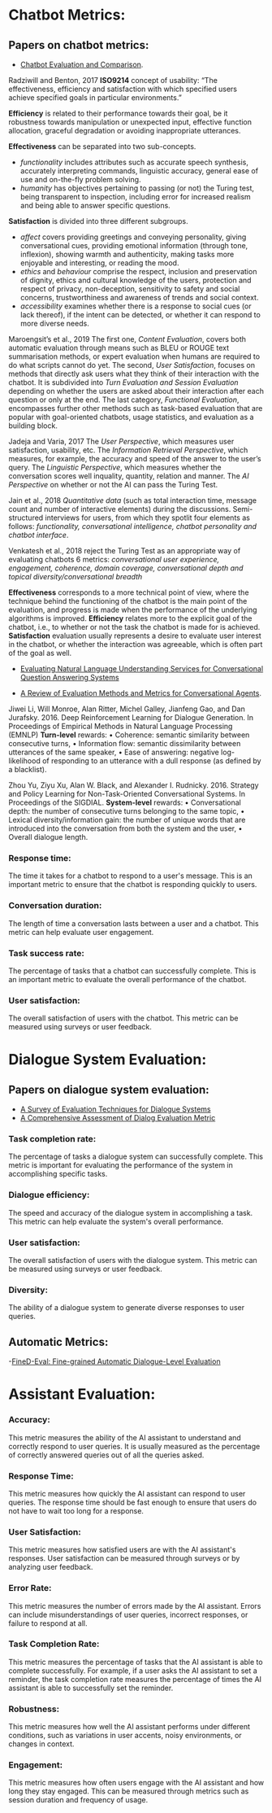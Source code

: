 # Chatbot Metrics:

## Papers on chatbot metrics:

- [Chatbot Evaluation and Comparison](https://www.researchgate.net/publication/348014085_Trends_Methods_in_Chatbot_Evaluation).

Radziwill and Benton, 2017
**ISO9214** concept of usability: “The effectiveness, efficiency and satisfaction with which specified users achieve specified goals in particular environments.” 

**Efficiency** is related to their performance towards their goal, be it robustness towards manipulation or unexpected input, effective function allocation, graceful degradation or avoiding inappropriate utterances.

**Effectiveness** can be separated into two sub-concepts.
- _functionality_ includes attributes such as accurate speech synthesis, accurately interpreting commands, linguistic accuracy, general ease of use and on-the-fly problem solving.
- _humanity_ has objectives pertaining to passing (or not) the Turing test, being transparent to inspection, including error for increased realism and being able to answer specific questions.

**Satisfaction** is divided into three different subgroups. 
- _affect_ covers providing greetings and conveying personality, giving conversational cues, providing emotional information (through tone, inflexion), showing warmth and authenticity, making tasks more enjoyable and interesting, or reading the mood.
- _ethics_ and _behaviour_ comprise the respect, inclusion and preservation of dignity, ethics and cultural knowledge of the users, protection and respect of privacy, non-deception, sensitivity to safety and social concerns, trustworthiness and awareness of trends and social context.
- _accessibility_ examines whether there is a response to social cues (or lack thereof), if the intent can be detected, or whether it can respond to more diverse needs.

Maroengsit’s et al., 2019
The first one, _Content Evaluation_, covers both automatic evaluation through means such as BLEU or ROUGE text summarisation methods, or expert evaluation when humans are required to do what scripts cannot do yet.
The second, _User Satisfaction_, focuses on methods that directly ask users what they think of their interaction with the chatbot. It is subdivided into _Turn Evaluation and Session Evaluation_ depending on whether the users are asked about their interaction after each question or only at the end.
The last category, _Functional Evaluation_, encompasses further other methods such as task-based evaluation that are popular with goal-oriented chatbots, usage statistics, and evaluation as a building block.

Jadeja and Varia, 2017 
The _User Perspective_, which measures user satisfaction, usability, etc.
The _Information Retrieval Perspective_, which measures, for example, the accuracy and speed of the answer to the user’s query.
The _Linguistic Perspective_, which measures whether the conversation scores well inquality, quantity, relation and manner.
The _AI Perspective_ on whether or not the AI can pass the Turing Test.


Jain et al., 2018
_Quantitative data_ (such as total interaction time, message count and number of interactive elements) during the discussions. 
Semi-structured interviews for users, from which they spotlit four elements as follows: _functionality, conversational intelligence, chatbot personality and chatbot interface_.


Venkatesh et al., 2018
reject the Turing Test as an appropriate way of evaluating chatbots
6 metrics: _conversational user experience, engagement, coherence, domain coverage, conversational depth and topical diversity/conversational breadth_

**Effectiveness** corresponds to a more technical point of view, where the technique behind the functioning of the chatbot is the main point of the evaluation, and progress is made when the performance of the underlying algorithms is improved.
**Efficiency** relates more to the explicit goal of the chatbot, i.e., to whether or not the task the chatbot is made for is achieved.
**Satisfaction** evaluation usually represents a desire to evaluate user interest in the chatbot, or whether the interaction was agreeable, which is often part of the goal as well.

- [Evaluating Natural Language Understanding Services for Conversational Question Answering Systems](https://aclanthology.org/W17-5522/)

- [A Review of Evaluation Methods and Metrics for Conversational Agents](https://arxiv.org/pdf/1709.04409.pdf).

Jiwei Li, Will Monroe, Alan Ritter, Michel Galley, Jianfeng Gao, and Dan Jurafsky. 2016. Deep Reinforcement Learning for Dialogue  Generation. In Proceedings of Empirical Methods in Natural Language Processing (EMNLP)
**Turn-level** rewards:
• Coherence: semantic similarity between consecutive turns,
• Information flow: semantic dissimilarity between utterances of the same speaker,
• Ease of answering: negative log-likelihood of responding to an utterance with a dull response (as defined by a blacklist).

Zhou Yu, Ziyu Xu, Alan W. Black, and Alexander I. Rudnicky. 2016. Strategy and Policy Learning for Non-Task-Oriented Conversational Systems. In Proceedings of the SIGDIAL.
**System-level** rewards: 
• Conversational depth: the number of consecutive turns belonging to the same topic,
• Lexical diversity/information gain: the number of unique words that are introduced into the conversation from both the system and the user,
• Overall dialogue length.

### Response time:
The time it takes for a chatbot to respond to a user's message. This is an important metric to ensure that the chatbot is responding quickly to users.

### Conversation duration:
The length of time a conversation lasts between a user and a chatbot. This metric can help evaluate user engagement.

### Task success rate:
The percentage of tasks that a chatbot can successfully complete. This is an important metric to evaluate the overall performance of the chatbot.

### User satisfaction:
The overall satisfaction of users with the chatbot. This metric can be measured using surveys or user feedback.


# Dialogue System Evaluation:

## Papers on dialogue system evaluation:

- [A Survey of Evaluation Techniques for Dialogue Systems](https://link.springer.com/article/10.1007/s10462-020-09866-x)
- [A Comprehensive Assessment of Dialog Evaluation Metric](https://arxiv.org/abs/2106.03706)

###  Task completion rate:
The percentage of tasks a dialogue system can successfully complete. This metric is important for evaluating the performance of the system in accomplishing specific tasks.

### Dialogue efficiency:
The speed and accuracy of the dialogue system in accomplishing a task. This metric can help evaluate the system's overall performance.

### User satisfaction:
The overall satisfaction of users with the dialogue system. This metric can be measured using surveys or user feedback.

### Diversity:
The ability of a dialogue system to generate diverse responses to user queries.

## Automatic Metrics:
-[FineD-Eval: Fine-grained Automatic Dialogue-Level Evaluation](https://arxiv.org/abs/2210.13832)


# Assistant Evaluation:

### Accuracy:
This metric measures the ability of the AI assistant to understand and correctly respond to user queries. It is usually measured as the percentage of correctly answered queries out of all the queries asked.

### Response Time:
This metric measures how quickly the AI assistant can respond to user queries. The response time should be fast enough to ensure that users do not have to wait too long for a response.

### User Satisfaction:
This metric measures how satisfied users are with the AI assistant's responses. User satisfaction can be measured through surveys or by analyzing user feedback.

### Error Rate:
This metric measures the number of errors made by the AI assistant. Errors can include misunderstandings of user queries, incorrect responses, or failure to respond at all.

### Task Completion Rate:
This metric measures the percentage of tasks that the AI assistant is able to complete successfully. For example, if a user asks the AI assistant to set a reminder, the task completion rate measures the percentage of times the AI assistant is able to successfully set the reminder.

### Robustness:
This metric measures how well the AI assistant performs under different conditions, such as variations in user accents, noisy environments, or changes in context.

### Engagement: 
This metric measures how often users engage with the AI assistant and how long they stay engaged. This can be measured through metrics such as session duration and frequency of usage.







